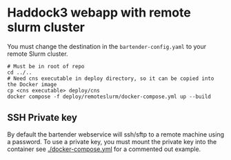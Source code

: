 # Haddock3 webapp with remote slurm cluster

You must change the destination in the `bartender-config.yaml` to your remote Slurm cluster.

```shell
# Must be in root of repo
cd ../..
# Need cns executable in deploy directory, so it can be copied into the Docker image
cp <cns executable> deploy/cns
docker compose -f deploy/remoteslurm/docker-compose.yml up --build
```

## SSH Private key

By default the bartender webservice will ssh/sftp to a remote machine using a password.
To use a private key, you must mount the private key into the container see [./docker-compose.yml](./docker-compose.yml) for a commented out example.
